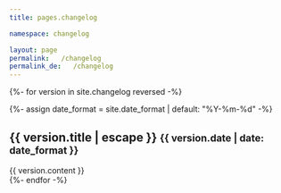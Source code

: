 ```yaml
---
title: pages.changelog

namespace: changelog

layout: page
permalink:   /changelog
permalink_de:   /changelog
---
```


{%- for version in site.changelog reversed -%}
<section class="app_version mb-5">
  {%- assign date_format = site.date_format | default: "%Y-%m-%d" -%}
  <h2 id="version{{ version.slug }}">
      {{ version.title | escape }}
      <small class="text-muted">{{ version.date | date: date_format }}</small>
  </h2>
  {{ version.content }}
</section>
{%- endfor -%}

